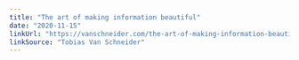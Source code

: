 ```yaml
---
title: "The art of making information beautiful"
date: "2020-11-15"
linkUrl: "https://vanschneider.com/the-art-of-making-information-beautiful/?ref=rogerwong.me"
linkSource: "Tobias Van Schneider"
---
```



